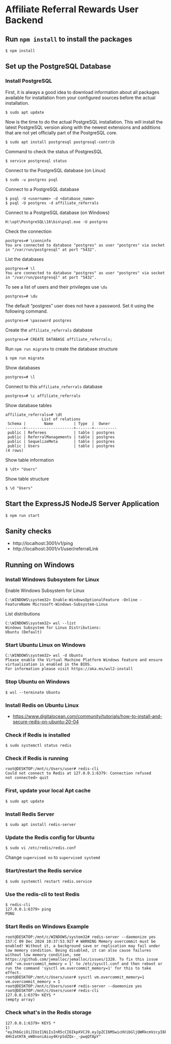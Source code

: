 # Affiliate Referral Rewards User Backend

## Run `npm install` to install the packages

```
$ npm install
```

## Set up the PostgreSQL Database

### Install PostgreSQL

First, it is always a good idea to download information about all packages available for installation from your configured sources before the actual installation.

```
$ sudo apt update
```

Now is the time to do the actual PostgreSQL installation. This will install the latest PostgreSQL version along with the newest extensions and additions that are not yet officially part of the PostgreSQL core.

```
$ sudo apt install postgresql postgresql-contrib
```

Command to check the status of PostgresSQL

```
$ service postgresql status
```

Connect to the PostgreSQL database (on Linux)

```
$ sudo -u postgres psql
```

Connect to a PostgreSQL database

```
$ psql -U <username> -d <database_name>
$ psql -U postgres -d affiliate_referrals
```

Connect to a PostgreSQL database (on Windows)

```
H:\opt\PostgreSQL\16\bin\psql.exe -U postgres
```

Check the connection

```
postgres=# \conninfo
You are connected to database "postgres" as user "postgres" via socket in "/var/run/postgresql" at port "5432".
```

List the databases

```
postgres=# \l
You are connected to database "postgres" as user "postgres" via socket in "/var/run/postgresql" at port "5432".
```

To see a list of users and their privileges use `\du`

```
postgres=# \du
```

The default “postgres” user does not have a password. Set it using the following command.

```
postgres=# \password postgres
```

Create the `affiliate_referrals` database

```
postgres=# CREATE DATABASE affiliate_referrals;
```

Run `npm run migrate` to create the database structure

```
$ npm run migrate
```

Show databases

```
postgres=# \l
```

Connect to this `affiliate_referrals` database

```
postgres=# \c affiliate_referrals
```

Show database tables

```
affiliate_referrals=# \dt
                List of relations
 Schema |        Name         | Type  |  Owner
--------+---------------------+-------+----------
 public | Referees            | table | postgres
 public | ReferralManagements | table | postgres
 public | SequelizeMeta       | table | postgres
 public | Users               | table | postgres
(4 rows)
```

Show table information

```
$ \dt+ "Users"
```

Show table structure

```
$ \d "Users"
```


## Start the ExpressJS NodeJS Server Application

```
$ npm run start
```


## Sanity checks

- http://localhost:3001/v1/ping
- http://localhost:3001/v1/user/referralLink



## Running on Windows

### Install Windows Subsystem for Linux

Enable Windows Subsystem for Linux

````
C:\WINDOWS\system32> Enable-WindowsOptionalFeature -Online -FeatureName Microsoft-Windows-Subsystem-Linux
````

List distributions
````
C:\WINDOWS\system32> wsl --list
Windows Subsystem for Linux Distributions:
Ubuntu (Default)
````

### Start Ubuntu Linux on Windows

````
C:\WINDOWS\system32> wsl -d Ubuntu
Please enable the Virtual Machine Platform Windows feature and ensure virtualization is enabled in the BIOS.
For information please visit https://aka.ms/wsl2-install
````

### Stop Ubuntu on Windows

```
$ wsl --terminate Ubuntu
```

### Install Redis on Ubuntu Linux

- <https://www.digitalocean.com/community/tutorials/how-to-install-and-secure-redis-on-ubuntu-20-04>


### Check if Redis is installed

```
$ sudo systemctl status redis
```

### Check if Redis is running

```
root@DESKTOP:/mnt/c/Users/user# redis-cli
Could not connect to Redis at 127.0.0.1:6379: Connection refused
not connected> quit
```

### First, update your local Apt cache

```
$ sudo apt update
```

### Install Redis Server

```
$ sudo apt install redis-server
```

### Update the Redis config for Ubuntu

````
$ sudo vi /etc/redis/redis.conf
````

Change `supervised no` to `supervised systemd`

### Start/restart the Redis service

```
$ sudo systemctl restart redis.service
```

### Use the redis-cli to test Redis

```
$ redis-cli
127.0.0.1:6379> ping
PONG
```

### Start Redis on Windows Example

```
root@DESKTOP:/mnt/c/WINDOWS/system32# redis-server --daemonize yes
157:C 09 Dec 2024 10:37:53.927 # WARNING Memory overcommit must be enabled! Without it, a background save or replication may fail under low memory condition. Being disabled, it can also cause failures without low memory condition, see https://github.com/jemalloc/jemalloc/issues/1328. To fix this issue add 'vm.overcommit_memory = 1' to /etc/sysctl.conf and then reboot or run the command 'sysctl vm.overcommit_memory=1' for this to take effect.
root@DESKTOP:/mnt/c/Users/user# sysctl vm.overcommit_memory=1
vm.overcommit_memory = 1
root@DESKTOP:/mnt/c/Users/user# redis-server --daemonize yes
root@DESKTOP:/mnt/c/Users/user# redis-cli
127.0.0.1:6379> KEYS *
(empty array)
```

### Check what's in the Redis storage

```
127.0.0.1:6379> KEYS *
1) "eyJhbGciOiJIUzI1NiIsInR5cCI6IkpXVCJ9.eyJpZCI6MSwicHVibGljQWRkcmVzcyI6bnVsbCwiZW1haWwiOiJkZG9oZXJ0eUByZWFsc3BsaXQubmV0IiwiaWF0IjoxNzMzNzYzNTk1LCJleHAiOjE3MzM4NDk5OTV9.Q-4HnIatH7A_eW8noniAiuy4KrpSdZQx-_-pwqQfApY"
```
